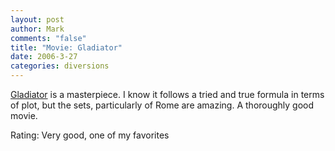 ```yaml
--- 
layout: post
author: Mark
comments: "false"
title: "Movie: Gladiator"
date: 2006-3-27
categories: diversions
---
```

<a href="http://imdb.com/title/tt0172495/" title="Gladiator">Gladiator</a> is a masterpiece. I know it follows a tried and true formula in terms of plot, but the sets,  particularly of Rome are amazing. A thoroughly good movie.

Rating: Very good, one of my favorites
